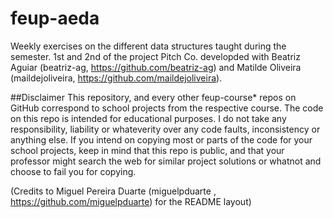 # feup-aeda
Weekly exercises on the different data structures taught during the semester.
1st and 2nd of the project Pitch Co. developded with Beatriz Aguiar (beatriz-ag, https://github.com/beatriz-ag) and Matilde Oliveira (maildejoliveira, https://github.com/maildejoliveira).

##Disclaimer
This repository, and every other feup-course* repos on GitHub correspond to school projects from the respective course. The code on this repo is intended for educational purposes. I do not take any responsibility, liability or whateverity over any code faults, inconsistency or anything else. If you intend on copying most or parts of the code for your school projects, keep in mind that this repo is public, and that your professor might search the web for similar project solutions or whatnot and choose to fail you for copying.

(Credits to Miguel Pereira Duarte (miguelpduarte , https://github.com/miguelpduarte) for the README layout)
